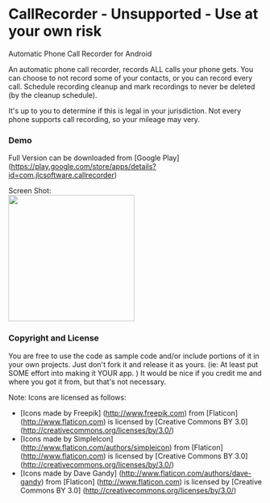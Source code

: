 # CallRecorder - Unsupported - Use at your own risk 
Automatic Phone Call Recorder for Android

An automatic phone call recorder, records ALL calls your phone gets. You can choose to not record some of your contacts, or you can record every call. Schedule
recording cleanup and mark recordings to never be deleted (by the cleanup schedule).

It's up to you to determine if this is legal in your jurisdiction. Not every phone supports call recording, so your mileage may very.

### Demo
Full Version can be downloaded from [Google Play] 
(https://play.google.com/store/apps/details?id=com.jlcsoftware.callrecorder)

Screen Shot:<br>
<img src="https://github.com/rjeffm/CallRecorder/blob/master/Screenshot_2016-05-14-16-07-40.png" width="250">

### Copyright and License
You are free to use the code as sample code and/or include portions of it in your own projects. Just don't fork it and release it as yours. (ie: At least put SOME effort into making it YOUR app. ) It would be nice if you credit me and where you got it from, but that's not necessary.


Note: Icons are licensed as follows:
* [Icons made by Freepik] (http://www.freepik.com) from [Flaticon] (http://www.flaticon.com) is licensed by [Creative Commons BY 3.0] (http://creativecommons.org/licenses/by/3.0/)
* [Icons made by SimpleIcon] (http://www.flaticon.com/authors/simpleicon) from [Flaticon] (http://www.flaticon.com) is licensed by [Creative Commons BY 3.0] (http://creativecommons.org/licenses/by/3.0/)
* [Icons made by Dave Gandy] (http://www.flaticon.com/authors/dave-gandy) from [Flaticon] (http://www.flaticon.com) is licensed by [Creative Commons BY 3.0] (http://creativecommons.org/licenses/by/3.0/)
